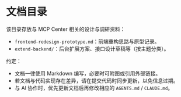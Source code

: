 # 文档目录

该目录存放与 MCP Center 相关的设计与调研资料：

- `frontend-redesign-prototype.md`：前端重构思路与原型记录。
- `extend-backend/`：后台扩展方案、接口设计草稿等（按主题分类）。

约定：

- 文档一律使用 Markdown 编写，必要时可附图或引用外部链接。
- 若文档与代码实现存在差异，请在提交代码时同步更新，以免信息过期。
- 与 AI 协作时，优先更新文档后再修改相应的 `AGENTS.md` / `CLAUDE.md`。

